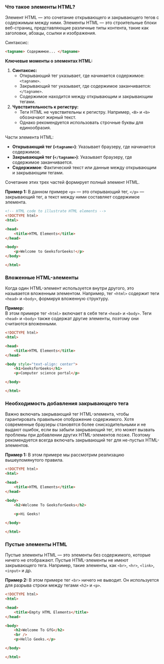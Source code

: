 ### Что такое элементы HTML?

Элемент HTML — это сочетание открывающего и закрывающего тегов с содержимым между ними. Элементы HTML — это строительные блоки веб-страниц, представляющие различные типы контента, такие как заголовки, абзацы, ссылки и изображения.

Синтаксис:
```html
<tagname> Содержимое... </tagname>
```

**Ключевые моменты о элементах HTML:**

1. **Синтаксис:**
    - Открывающий тег указывает, где начинается содержимое: `<tagname>`.
    - Закрывающий тег указывает, где содержимое заканчивается: `</tagname>`.
    - Содержимое находится между открывающим и закрывающим тегами.
2. **Чувствительность к регистру:**
    - Теги HTML не чувствительны к регистру. Например, `<B>` и `<b>` обозначают жирный текст.
    - Однако рекомендуется использовать строчные буквы для единообразия.

Части элемента HTML:
- **Открывающий тег (`<tagname>`)**: Указывает браузеру, где начинается содержимое.
- **Закрывающий тег (`</tagname>`)**: Указывает браузеру, где содержимое заканчивается.
- **Содержимое**: Фактический текст или данные между открывающим и закрывающим тегами.

Сочетание этих трех частей формирует полный элемент HTML.

**Пример 1:** В данном примере `<p>` — это открывающий тег, `</p>` — закрывающий тег, а текст между ними составляет содержимое элемента.
```html
<!-- HTML code to illustrate HTML elements -->
<!DOCTYPE html>
<html>

<head>
    <title>HTML Elements</title>
</head>

<body>
    <p>Welcome to GeeksforGeeks!</p>
</body>

</html>
```

### Вложенные HTML-элементы

Когда один HTML-элемент используется внутри другого, это называется вложенным элементом. Например, тег `<html>` содержит теги `<head>` и `<body>`, формируя вложенную структуру.

**Пример:**  
В этом примере тег `<html>` включает в себя теги `<head>` и `<body>`. Теги `<head>` и `<body>` также содержат другие элементы, поэтому они считаются вложенными.
```html
<!DOCTYPE html>
<html>

<head>
    <title>HTML Elements</title>
</head>

<body style="text-align: center">
    <h1>GeeksforGeeks</h1>
    <p>Computer science portal</p>

</body>

</html>
```

### Необходимость добавления закрывающего тега

Важно включать закрывающий тег HTML-элемента, чтобы гарантировать правильное отображение содержимого. Хотя современные браузеры становятся более снисходительными и не выдают ошибок, если вы забыли закрывающий тег, это может вызвать проблемы при добавлении других HTML-элементов позже. Поэтому рекомендуется всегда включать закрывающий тег для не-пустых HTML-элементов.

**Пример 1:** В этом примере мы рассмотрим реализацию вышеупомянутого правила.
```html
<!DOCTYPE html>
<html>

<head>
    <title>HTML Elements</title>
</head>

<body>
    <h2>Welcome To GeeksforGeeks</h2>
    
    <p>Hi Geeks!

</body>

</html>
```

### Пустые элементы HTML

Пустые элементы HTML — это элементы без содержимого, которые ничего не отображают. Пустые HTML-элементы не имеют закрывающего тега. Например, такие элементы, как `<br>`, `<hr>`, `<link>`, `<input>` и др.

**Пример 2:** В этом примере тег `<br>` ничего не выводит. Он используется для разрыва строки между тегами `<h2>` и `<p>`.
```html
<!DOCTYPE html>
<html>

<head>
    <title>Empty HTML Elements</title>
</head>

<body>
    <h2>Welcome To GfG</h2>
    <br />
    <p>Hello Geeks.</p>

</body>

</html>
```